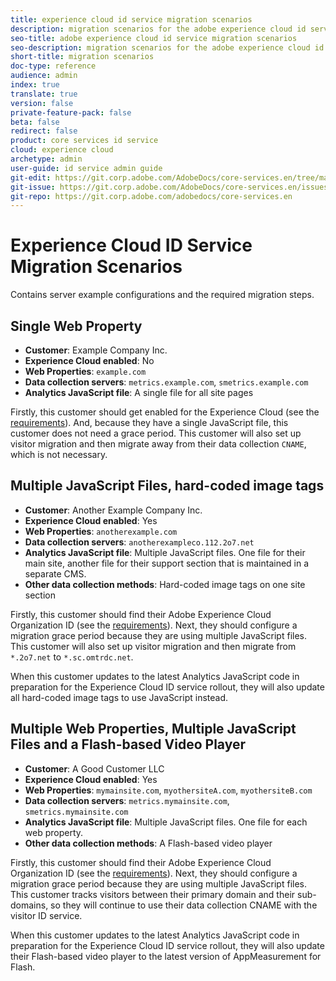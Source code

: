 ```yaml
---
title: experience cloud id service migration scenarios
description: migration scenarios for the adobe experience cloud id service
seo-title: adobe experience cloud id service migration scenarios
seo-description: migration scenarios for the adobe experience cloud id service
short-title: migration scenarios
doc-type: reference
audience: admin
index: true
translate: true
version: false
private-feature-pack: false
beta: false
redirect: false
product: core services id service
cloud: experience cloud
archetype: admin
user-guide: id service admin guide
git-edit: https://git.corp.adobe.com/AdobeDocs/core-services.en/tree/master/help/id-service/reference/reference-analytics/reference-analytics-migration-scenarios.md
git-issue: https://git.corp.adobe.com/AdobeDocs/core-services.en/issues/new
git-repo: https://git.corp.adobe.com/adobedocs/core-services.en
---
```

<!--Meta Data Values

**Required Meta for search optimization and page data**

title: free text string

description: free text string

seo-title: free text string

seo-description: free text string

**Optional Meta for extended capabilities**

audience:
all (default), admin, developer, end-user
 
index: true (default), false
 
translate:
true (default), false
 
doc-type:
reference (default), tutorials

version:
false (default), Classic, Standard, 6.5, 6.4, 6.3, 6.2
 
private-feature-pack:
false (default), true
 
beta:
false (default), true
 
redirect:
false (default), pathname
-->

# Experience Cloud ID Service Migration Scenarios

Contains server example configurations and the required migration steps.

## Single Web Property

+ **Customer**: Example Company Inc.
+ **Experience Cloud enabled**: No
+ **Web Properties**: `example.com`
+ **Data collection servers**: `metrics.example.com`, `smetrics.example.com`
+ **Analytics JavaScript file**: A single file for all site pages

Firstly, this customer should get enabled for the Experience Cloud \(see the [requirements](../reference-requirements.md)\). And, because they have a single JavaScript file, this customer does not need a grace period. This customer will also set up visitor migration and then migrate away from their data collection `CNAME`, which is not necessary.

## Multiple JavaScript Files, hard-coded image tags

+ **Customer**: Another Example Company Inc.
+ **Experience Cloud enabled**: Yes
+ **Web Properties**: `anotherexample.com`
+ **Data collection servers**: `anotherexampleco.112.2o7.net`
+ **Analytics JavaScript file**: Multiple JavaScript files. One file for their main site, another file for their support section that is maintained in a separate CMS.
+ **Other data collection methods**: Hard-coded image tags on one site section

Firstly, this customer should find their Adobe Experience Cloud Organization ID \(see the [requirements](../reference-requirements.md)\). Next, they should configure a migration grace period because they are using multiple JavaScript files. This customer will also set up visitor migration and then migrate from `*.2o7.net` to `*.sc.omtrdc.net`.

When this customer updates to the latest Analytics JavaScript code in preparation for the Experience Cloud ID service rollout, they will also update all hard-coded image tags to use JavaScript instead.

## Multiple Web Properties, Multiple JavaScript Files and a Flash-based Video Player

+ **Customer**: A Good Customer LLC
+ **Experience Cloud enabled**: Yes
+ **Web Properties**: `mymainsite.com`, `myothersiteA.com`, `myothersiteB.com`
+ **Data collection servers**: `metrics.mymainsite.com`, `smetrics.mymainsite.com`
+ **Analytics JavaScript file**: Multiple JavaScript files. One file for each web property.
+ **Other data collection methods**: A Flash-based video player

Firstly, this customer should find their Adobe Experience Cloud Organization ID \(see the [requirements](../reference-requirements.md)\). Next, they should configure a migration grace period because they are using multiple JavaScript files. This customer tracks visitors between their primary domain and their sub-domains, so they will continue to use their data collection CNAME with the visitor ID service.

When this customer updates to the latest Analytics JavaScript code in preparation for the Experience Cloud ID service rollout, they will also update their Flash-based video player to the latest version of AppMeasurement for Flash.